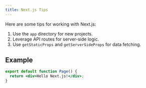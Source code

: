 ```yaml
---
title: Next.js Tips
---
```


Here are some tips for working with Next.js:

1. Use the `app` directory for new projects.
2. Leverage API routes for server-side logic.
3. Use `getStaticProps` and `getServerSideProps` for data fetching.

## Example

```jsx
export default function Page() {
  return <div>Hello Next.js!</div>;
}
```
